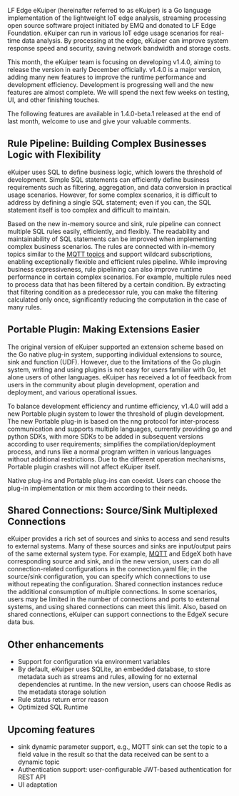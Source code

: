LF Edge eKuiper (hereinafter referred to as eKuiper) is a Go language implementation of the lightweight IoT edge analysis, streaming processing open source software project initiated by EMQ and donated to LF Edge Foundation. eKuiper can run in various IoT edge usage scenarios for real-time data analysis. By processing at the edge, eKuiper can improve system response speed and security, saving network bandwidth and storage costs.

This month, the eKuiper team is focusing on developing v1.4.0, aiming to release the version in early December officially. v1.4.0 is a major version, adding many new features to improve the runtime performance and development efficiency. Development is progressing well and the new features are almost complete. We will spend the next few weeks on testing, UI, and other finishing touches.

The following features are available in 1.4.0-beta.1 released at the end of last month, welcome to use and give your valuable comments.

## Rule Pipeline: Building Complex Businesses Logic with Flexibility

eKuiper uses SQL to define business logic, which lowers the threshold of development. Simple SQL statements can efficiently define business requirements such as filtering, aggregation, and data conversion in practical usage scenarios. However, for some complex scenarios, it is difficult to address by defining a single SQL statement; even if you can, the SQL statement itself is too complex and difficult to maintain.

Based on the new in-memory source and sink, rule pipeline can connect multiple SQL rules easily, efficiently, and flexibly. The readability and maintainability of SQL statements can be improved when implementing complex business scenarios. The rules are connected with in-memory topics similar to the [MQTT topics](https://www.emqx.com/en/blog/advanced-features-of-mqtt-topics) and support wildcard subscriptions, enabling exceptionally flexible and efficient rules pipeline. While improving business expressiveness, rule pipelining can also improve runtime performance in certain complex scenarios. For example, multiple rules need to process data that has been filtered by a certain condition. By extracting that filtering condition as a predecessor rule, you can make the filtering calculated only once, significantly reducing the computation in the case of many rules.

## Portable Plugin: Making Extensions Easier

The original version of eKuiper supported an extension scheme based on the Go native plug-in system, supporting individual extensions to source, sink and function (UDF). However, due to the limitations of the Go plugin system, writing and using plugins is not easy for users familiar with Go, let alone users of other languages. eKuiper has received a lot of feedback from users in the community about plugin development, operation and deployment, and various operational issues.

To balance development efficiency and runtime efficiency, v1.4.0 will add a new Portable plugin system to lower the threshold of plugin development. The new Portable plug-in is based on the nng protocol for inter-process communication and supports multiple languages, currently providing go and python SDKs, with more SDKs to be added in subsequent versions according to user requirements; simplifies the compilation/deployment process, and runs like a normal program written in various languages without additional restrictions. Due to the different operation mechanisms, Portable plugin crashes will not affect eKuiper itself.

Native plug-ins and Portable plug-ins can coexist. Users can choose the plug-in implementation or mix them according to their needs.

## Shared Connections: Source/Sink Multiplexed Connections

eKuiper provides a rich set of sources and sinks to access and send results to external systems. Many of these sources and sinks are input/output pairs of the same external system type. For example, [MQTT](https://www.emqx.com/en/mqtt-guide) and EdgeX both have corresponding source and sink, and in the new version, users can do all connection-related configurations in the connection.yaml file; in the source/sink configuration, you can specify which connections to use without repeating the configuration. Shared connection instances reduce the additional consumption of multiple connections. In some scenarios, users may be limited in the number of connections and ports to external systems, and using shared connections can meet this limit. Also, based on shared connections, eKuiper can support connections to the EdgeX secure data bus.

## Other enhancements

- Support for configuration via environment variables
- By default, eKuiper uses SQLite, an embedded database, to store metadata such as streams and rules, allowing for no external dependencies at runtime. In the new version, users can choose Redis as the metadata storage solution
- Rule status return error reason
- Optimized SQL Runtime

## Upcoming features

- sink dynamic parameter support, e.g., MQTT sink can set the topic to a field value in the result so that the data received can be sent to a dynamic topic
- Authentication support: user-configurable JWT-based authentication for REST API
- UI adaptation

